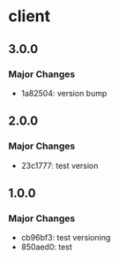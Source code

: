 # client

## 3.0.0

### Major Changes

- 1a82504: version bump

## 2.0.0

### Major Changes

- 23c1777: test version

## 1.0.0

### Major Changes

- cb96bf3: test versioning
- 850aed0: test
